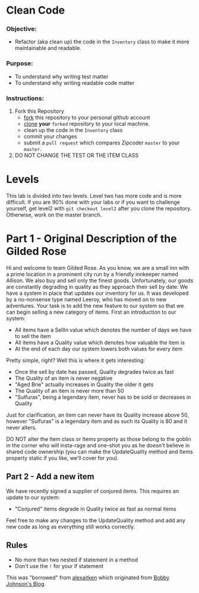 # Clean Code

### **Objective:**
* Refactor (aka clean up) the code in the `Inventory` class to make it more maintainable and readable.

### **Purpose:**
* To understand why writing test matter
* To understand why writing readable code matter

### **Instructions:**

1. Fork this Repository
    * [fork](https://help.github.com/articles/fork-a-repo/) this repository to your personal github account
    * [clone](https://help.github.com/articles/cloning-a-repository/) **your** `forked` repository to your local machine.
    * clean up the code in the `Inventory` class
    * commit your changes
    * submit a `pull request` which compares Zipcoder `master` to your `master`.
3. DO NOT CHANGE THE TEST OR THE ITEM CLASS

# Levels
This lab is divided into two levels. Level two has more code and is more difficult. If you are 90% done with your labs or if you want to challenge yourself, get level2 with `git checkout level2` after you clone the repository. Otherwise, work on the master branch.

# Part 1 - Original Description of the Gilded Rose

Hi and welcome to team Gilded Rose. As you know, we are a small inn
with a prime location in a prominent city run by a friendly innkeeper
named Allison. We also buy and sell only the finest
goods. Unfortunately, our goods are constantly degrading in quality as
they approach their sell by date. We have a system in place that
updates our inventory for us. It was developed by a no-nonsense type
named Leeroy, who has moved on to new adventures. Your task is to add
the new feature to our system so that we can begin selling a new
category of items. First an introduction to our system:

- All items have a SellIn value which denotes the number of days we
  have to sell the item
- All items have a Quality value which denotes how valuable the item
  is
- At the end of each day our system lowers both values for every item

Pretty simple, right? Well this is where it gets interesting:

  - Once the sell by date has passed, Quality degrades twice as fast
  - The Quality of an item is never negative
  - "Aged Brie" actually increases in Quality the older it gets
  - The Quality of an item is never more than 50
  - "Sulfuras", being a legendary item, never has to be sold or
    decreases in Quality

Just for clarification, an item can never have its Quality increase
above 50, however "Sulfuras" is a legendary item and as such its
Quality is 80 and it never alters.

DO NOT alter the Item class or Items property as those belong to the goblin
in the corner who will insta-rage and one-shot you as he doesn't
believe in shared code ownership (you can make the UpdateQuality
method and Items property static if you like, we'll cover for
you).

## Part 2 - Add a new item

We have recently signed a supplier of conjured items. This requires an update to our system:

- "Conjured" items degrade in Quality twice as fast as normal items

Feel free to make any changes to the UpdateQuality method and add any
new code as long as everything still works correctly.

## Rules
* No more than two nested if statement in a method
* Don't use the `!` for your if statement

This was "borrowed" from [alexaitken](https://github.com/alexaitken/GildedRose_java) which originated from [Bobby Johnson's Blog](https://iamnotmyself.com/2011/02/13/refactor-this-the-gilded-rose-kata/).
